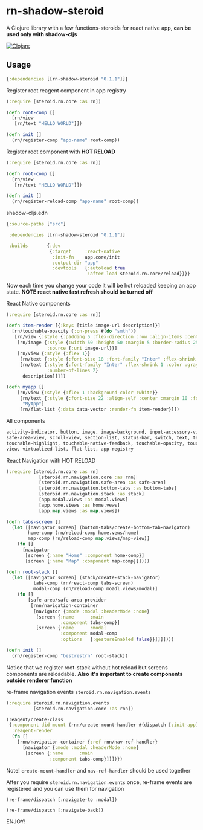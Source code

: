 # rn-shadow-steroid

A Clojure library with a few functions-steroids for react native app, **can be used only with shadow-cljs**

[![Clojars](https://img.shields.io/clojars/v/rn-shadow-steroid.svg)](https://clojars.org/rn-shadow-steroid)

## Usage

```clojure
{:dependencies [[rn-shadow-steroid "0.1.1"]]}
```

Register root reagent component in app registry

```clojure
(:require [steroid.rn.core :as rn])

(defn root-comp []
  [rn/view
   [rn/text "HELLO WORLD"]])

(defn init []
  (rn/register-comp "app-name" root-comp))
```

Register root component with **HOT RELOAD**

```clojure
(:require [steroid.rn.core :as rn])

(defn root-comp []
  [rn/view
   [rn/text "HELLO WORLD"]])

(defn init []
  (rn/register-reload-comp "app-name" root-comp))
```

shadow-cljs.edn
```clojure
{:source-paths ["src"]

 :dependencies [[rn-shadow-steroid "0.1.1"]]

 :builds       {:dev
                {:target     :react-native
                 :init-fn    app.core/init
                 :output-dir "app"
                 :devtools   {:autoload true
                              :after-load steroid.rn.core/reload}}}}
```

Now each time you change your code it will be hot reloaded keeping an app state. **NOTE react native fast refresh should be turned off**


React Native components

```clojure
(:require [steroid.rn.core :as rn])

(defn item-render [{:keys [title image-url description]}]
  [rn/touchable-opacity {:on-press #(do "smth")}
   [rn/view {:style {:padding 5 :flex-direction :row :align-items :center}}
    [rn/image {:style {:width 50 :height 50 :margin 5 :border-radius 25 :margin-right 10}
               :source {:uri image-url}}]
    [rn/view {:style {:flex 1}}
     [rn/text {:style {:font-size 18 :font-family "Inter" :flex-shrink 1}} title]
     [rn/text {:style {:font-family "Inter" :flex-shrink 1 :color :gray :margin-top 5}
               :number-of-lines 2}
      description]]]])

(defn myapp []
    [rn/view {:style {:flex 1 :background-color :white}}
     [rn/text {:style {:font-size 22 :align-self :center :margin 10 :font-family "Inter"}}
      "MyApp"]
     [rn/flat-list {:data data-vector :render-fn item-render}]])
```

All components
```clojure
activity-indicator, button, image, image-background, input-accessory-view, modal, picker, refresh-control
safe-area-view, scroll-view, section-list, status-bar, switch, text, text-input, toolbar-android
touchable-highlight, touchable-native-feedback, touchable-opacity, touchable-without-feedback
view, virtualized-list, flat-list, app-registry
```

React Navigation with HOT RELOAD

```clojure
(:require [steroid.rn.core :as rn]
            [steroid.rn.navigation.core :as rnn]
            [steroid.rn.navigation.safe-area :as safe-area]
            [steroid.rn.navigation.bottom-tabs :as bottom-tabs]
            [steroid.rn.navigation.stack :as stack]
            [app.modal.views :as modal.views]
            [app.home.views :as home.vews]
            [app.map.views :as map.views])

(defn tabs-screen []
  (let [[navigator screen] (bottom-tabs/create-bottom-tab-navigator)
        home-comp (rn/reload-comp home.vews/home)
        map-comp (rn/reload-comp map.views/map-view)]
    (fn []
      [navigator
       [screen {:name "Home" :component home-comp}]
       [screen {:name "Map" :component map-comp}]])))

(defn root-stack []
  (let [[navigator screen] (stack/create-stack-navigator)
          tabs-comp (rn/react-comp tabs-screen)
          modal-comp (rn/reload-comp moadl.views/modal)]
    (fn []
        [safe-area/safe-area-provider
         [rnn/navigation-container
          [navigator {:mode :modal :headerMode :none}
           [screen {:name      :main
                    :component tabs-comp}]
           [screen {:name      :modal
                    :component modal-comp
                    :options   {:gestureEnabled false}}]]]])))

(defn init []
  (rn/register-comp "bestrestrn" root-stack))
```

Notice that we register root-stack without hot reload but screens components are reloadable. **Also it's important to create components outside renderer function**

re-frame navigation events `steroid.rn.navigation.events`

```clojure
(:require steroid.rn.navigation.events
          [steroid.rn.navigation.core :as rnn])

(reagent/create-class
 {:component-did-mount (rnn/create-mount-handler #(dispatch [:init-app]))
  :reagent-render
  (fn []
    [rnn/navigation-container {:ref rnn/nav-ref-handler}
      [navigator {:mode :modal :headerMode :none}
       [screen {:name      :main
                :component tabs-comp}]]])})
```

Note! `create-mount-handler` and `nav-ref-handler` should be used together

After you require `steroid.rn.navigation.events` once, re-frame events are registered and you can use them for navigation

`(re-frame/dispatch [:navigate-to :modal])`

`(re-frame/dispatch [:navigate-back])`


ENJOY!